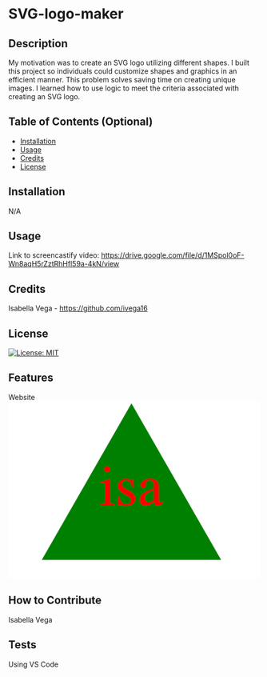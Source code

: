 # SVG-logo-maker

## Description

My motivation was to create an SVG logo utilizing different shapes. I built this project so individuals could customize shapes and graphics in an efficient manner. This problem solves saving time on creating unique images. I learned how to use logic to meet the criteria associated with creating an SVG logo. 

## Table of Contents (Optional)

- [Installation](#installation)
- [Usage](#usage)
- [Credits](#credits)
- [License](#license)

## Installation

N/A

## Usage

Link to screencastify video: https://drive.google.com/file/d/1MSpol0oF-Wn8aqH5rZztRhHfl59a-4kN/view

## Credits

Isabella Vega - https://github.com/ivega16

## License

[![License: MIT](https://img.shields.io/badge/License-MIT-yellow.svg)](https://opensource.org/licenses/MIT)


## Features

Website
![Alt text](image.png)


## How to Contribute

Isabella Vega

## Tests

Using VS Code
